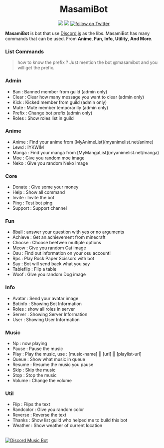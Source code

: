 <h1 align="center">MasamiBot</h1>

<p align="center">
  <a href="https://discord.io/masamibot-official">
    <img src="https://discordapp.com/api/guilds/430945153612513281/embed.png"></a>
  <a href="https://patreon.com/masamiakizuki">
    <img src="http://ionicabizau.github.io/badges/patreon.svg"></a>
      <a href="https://twitter.com/intent/follow?screen_name=masami45_">
        <img src="https://img.shields.io/twitter/follow/masami45_.svg?style=social&logo=twitter"
            alt="follow on Twitter"></a>
</p>

**MasamiBot** is bot that use [Discord.js](https://discord.js.org/#/) as the libs. MasamiBot has many commands that can be used. From **Anime**, **Fun**, **Info**, **Utility**, **And More**.

### List Commands
> how to know the prefix ? Just mention the bot @masamibot and you will get the prefix.

### Admin
<ul>
  <li>Ban : Banned member from guild (admin only)</li>
  <li>Clear : Clear how many message you want to clear (admin only)</li>
  <li>Kick : Kicked member from guild (admin only)</li>
  <li>Mute : Mute member temporarilly (admin only)</li>
  <li>Prefix : Change bot prefix (admin only)</li>
  <li>Roles : Show roles list in guild</li>
</ul>

### Anime
<ul>
  <li>Anime : Find your anime from [MyAnimeList](myanimelist.net/anime)</li>
  <li>Lewd : IYKWIM</li>
  <li>Manga : Find your manga from [MyMangaList](myanimelist.net/manga)</li>
  <li>Moe : Give you random moe image</li>
  <li>Neko : Give you random Neko Image</li>
</ul> 

### Core
<ul>
  <li>Donate : Give some your money</li>
  <li>Help : Show all command</li>
  <li>Invite : Invite the bot</li>
  <li>Ping : Test bot ping</li>
  <li>Support : Support channel</li>
</ul>

### Fun
<ul>
  <li>8ball : answer your question with yes or no arguments</li>
  <li>Achieve : Get an achievement from minecraft</li>
  <li>Choose : Choose beetwen multiple options</li>
  <li>Meow : Give you random Cat image</li>
  <li>Osu : Find out information on your osu account!</li>
  <li>Rps : Play Rock Paper Scissors with bot</li>
  <li>Say : Bot will send back what you say</li>
  <li>Tableflip : Flip a table</li>
  <li>Woof : Give you random Dog image</li>
</ul>

### Info
<ul>
  <li>Avatar : Send your avatar image</li>
  <li>Botinfo : Showing Bot Information</li>
  <li>Roles : show all roles in server</li>
  <li>Server : Showing Server Information</li>
  <li>User : Showing User Information</li>
</ul>

### Music
<ul>
  <li>Np : now playing</li>
  <li>Pause : Pause the music</li>
  <li>Play : Play the music, use : [music-name] || [url] || [playlist-url]</li>
  <li>Queue : Show what music in queue</li>
  <li>Resume : Resume the music you pause</li>
  <li>Skip : Skip the music</li>
  <li>Stop : Stop the music</li>
  <li>Volume : Change the volume</li>
 </ul>

### Util
<ul>
  <li>Flip : Flips the text</li>
  <li>Randcolor : Give you random color</li>
  <li>Reverse : Reverse the text</li>
  <li>Thanks : Show list guild who helped me to build this bot</li>
  <li>Weather : Show weather of current location</li>
</ul>
<br />
<a target="_blank" onclick="trackRegularWebClick('MasamiBot', 'description');" href="https://discordbots.org/bot/423306939854749697">
  <img src="https://discordbots.org/api/widget/423306939854749697.svg?usernamecolor=2c2f33&topcolor=ffafd3&middlecolor=e3afff&datacolor=afecff&highlightcolor=956dff&labelcolor=ffafaf" alt="Discord Music Bot">
</a>

